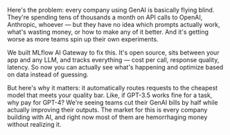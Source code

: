 Here's the problem: every company using GenAI is basically flying blind. They're spending tens of thousands a month on API calls to OpenAI, Anthropic, whoever — but they have no idea which prompts actually work, what's wasting money, or how to make any of it better. And it's getting worse as more teams spin up their own experiments.

We built MLflow AI Gateway to fix this. It's open source, sits between your app and any LLM, and tracks everything — cost per call, response quality, latency. So now you can actually see what's happening and optimize based on data instead of guessing.

But here's why it matters: it automatically routes requests to the cheapest model that meets your quality bar. Like, if GPT-3.5 works fine for a task, why pay for GPT-4? We're seeing teams cut their GenAI bills by half while actually improving their outputs. The market for this is every company building with AI, and right now most of them are hemorrhaging money without realizing it.